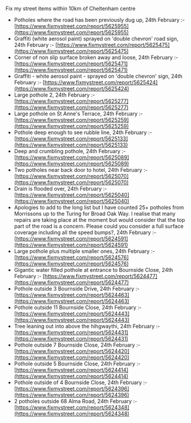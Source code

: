 Fix my street items within 10km of Cheltenham centre

<!-- fix_marker starts -->

- Potholes where the road has been previously dug up, 24th February :- [https://www.fixmystreet.com/report/5625955](https://www.fixmystreet.com/report/5625955)
- Graffiti (white aerosol paint) sprayed on 'double chevron' road sign, 24th February :- [https://www.fixmystreet.com/report/5625475](https://www.fixmystreet.com/report/5625475)
- Corner of non slip surface broken away and loose, 24th February :- [https://www.fixmystreet.com/report/5625471](https://www.fixmystreet.com/report/5625471)
- Graffiti - white aerosol paint - sprayed on 'double chevron' sign, 24th February :- [https://www.fixmystreet.com/report/5625424](https://www.fixmystreet.com/report/5625424)
- Large pothole 2, 24th February :- [https://www.fixmystreet.com/report/5625277](https://www.fixmystreet.com/report/5625277)
- Large pothole on St Anne's Terrace, 24th February :- [https://www.fixmystreet.com/report/5625259](https://www.fixmystreet.com/report/5625259)
- Pothole deep enough to see rubble line, 24th February :- [https://www.fixmystreet.com/report/5625133](https://www.fixmystreet.com/report/5625133)
- Deep and crumbling pothole, 24th February :- [https://www.fixmystreet.com/report/5625089](https://www.fixmystreet.com/report/5625089)
- Two potholes near back door to hotel, 24th February :- [https://www.fixmystreet.com/report/5625070](https://www.fixmystreet.com/report/5625070)
- Drain is flooded over, 24th February :- [https://www.fixmystreet.com/report/5625040](https://www.fixmystreet.com/report/5625040)
- Apologies to add to the long list but I have counted 25+ potholes from Morrissons up to the Turing for Broad Oak Way. I realise that many repairs are taking place at the moment but would consider that the top part of the road is a concern. Please could you consider a full surface coverage including all the speed bumps?, 24th February :- [https://www.fixmystreet.com/report/5624591](https://www.fixmystreet.com/report/5624591)
- Large pothole plus multiple smaller ones, 24th February :- [https://www.fixmystreet.com/report/5624576](https://www.fixmystreet.com/report/5624576)
- Gigantic water filled pothole at entrance to Bournside Close, 24th February :- [https://www.fixmystreet.com/report/5624477](https://www.fixmystreet.com/report/5624477)
- Pothole outside 3 Bournside Drive, 24th February :- [https://www.fixmystreet.com/report/5624463](https://www.fixmystreet.com/report/5624463)
- Pothole outside 11 Bournside Close, 24th February :- [https://www.fixmystreet.com/report/5624443](https://www.fixmystreet.com/report/5624443)
- Tree leaning out into above the hihgwaythi, 24th February :- [https://www.fixmystreet.com/report/5624431](https://www.fixmystreet.com/report/5624431)
- Pothole outside 7 Bournside Close, 24th February :- [https://www.fixmystreet.com/report/5624420](https://www.fixmystreet.com/report/5624420)
- Pothole outside 5 Bournside Close, 24th February :- [https://www.fixmystreet.com/report/5624414](https://www.fixmystreet.com/report/5624414)
- Pothole outside of 4 Bournside Close, 24th February :- [https://www.fixmystreet.com/report/5624396](https://www.fixmystreet.com/report/5624396)
- 2 potholes outside 68 Alma Road, 24th February :- [https://www.fixmystreet.com/report/5624348](https://www.fixmystreet.com/report/5624348)

<!-- fix_marker ends -->